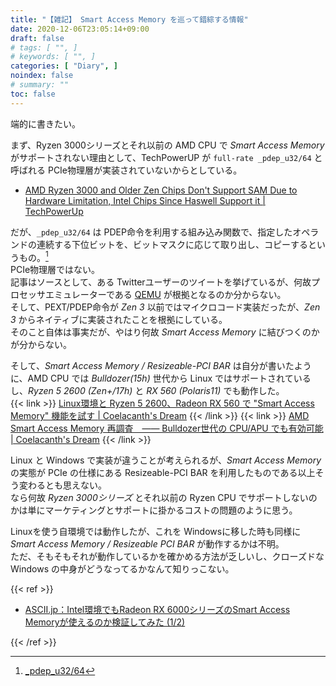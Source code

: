 ```yaml
---
title: "【雑記】 Smart Access Memory を巡って錯綜する情報"
date: 2020-12-06T23:05:14+09:00
draft: false
# tags: [ "", ]
# keywords: [ "", ]
categories: [ "Diary", ]
noindex: false
# summary: ""
toc: false
---
```


端的に書きたい。  

まず、Ryzen 3000シリーズとそれ以前の AMD CPU で *Smart Access Memory* がサポートされない理由として、TechPowerUP が `full-rate _pdep_u32/64` と呼ばれる PCIe物理層が実装されていないからとしている。  

 * [AMD Ryzen 3000 and Older Zen Chips Don't Support SAM Due to Hardware Limitation, Intel Chips Since Haswell Support it | TechPowerUp](https://www.techpowerup.com/275565/amd-ryzen-3000-and-older-zen-chips-dont-support-sam-due-to-hardware-limitation-intel-chips-since-haswell-support-it)

だが、`_pdep_u32/64` は PDEP命令を利用する組み込み関数で、指定したオペランドの連続する下位ビットを、ビットマスクに応じて取り出し、コピーするというもの。[^pdep]  
PCIe物理層ではない。  
記事はソースとして、ある Twitterユーザーのツイートを挙げているが、何故プロセッサエミュレーターである [QEMU](https://github.com/qemu/qemu) が根拠となるのか分からない。  
そして、PEXT/PDEP命令が *Zen 3* 以前ではマイクロコード実装だったが、*Zen 3* からネイティブに実装されたことを根拠にしている。  
そのこと自体は事実だが、やはり何故 *Smart Access Memory* に結びつくのかが分からない。  

[^pdep]: [\_pdep_u32/64](https://www.xlsoft.com/jp/products/intel/compilers/manual/14/cpp/GUID-DA1F82C9-5C1C-46DD-9412-A887C30102A1.htm)

そして、*Smart Access Memory / Resizeable-PCI BAR* は自分が書いたように、AMD CPU では *Bulldozer(15h)* 世代から Linux ではサポートされているし、*Ryzen 5 2600 (Zen+/17h)* と *RX 560 (Polaris11)* でも動作した。  
{{< link >}} [Linux環境と Ryzen 5 2600、Radeon RX 560 で "Smart Access Memory" 機能を試す | Coelacanth's Dream](/posts/2020/11/05/linux-amd-smart-access-memory/) {{< /link >}}
{{< link >}} [AMD Smart Access Memory 再調査　―― Bulldozer世代の CPU/APU でも有効可能 | Coelacanth's Dream](/posts/2020/12/05/amd-sam-fact/) {{< /link >}}

Linux と Windows で実装が違うことが考えられるが、*Smart Access Memory* の実態が PCIe の仕様にある Resizeable-PCI BAR を利用したものである以上そう変わるとも思えない。  
なら何故 *Ryzen 3000シリーズ* とそれ以前の Ryzen CPU でサポートしないのかは単にマーケティングとサポートに掛かるコストの問題のように思う。  

Linuxを使う自環境では動作したが、これを Windowsに移した時も同様に *Smart Access Memory / Resizeable PCI BAR* が動作するかは不明。  
ただ、そもそもそれが動作しているかを確かめる方法が乏しいし、クローズドな Windows の中身がどうなってるかなんて知りっこない。  

{{< ref >}}

 * [ASCII.jp：Intel環境でもRadeon RX 6000シリーズのSmart Access Memoryが使えるのか検証してみた (1/2)](https://ascii.jp/elem/000/004/036/4036051/)

{{< /ref >}}
